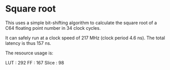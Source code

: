 # Square root

This uses a simple bit-shifting algorithm to calculate the square root of a C64 floating
point number in 34 clock cycles.

It can safely run at a clock speed of 217 MHz (clock period 4.6 ns). The total latency is
thus 157 ns.

The resource usage is:

LUT   : 292
FF    : 167
Slice :  98

